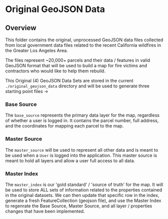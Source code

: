 # Original GeoJSON Data

## Overview
This folder contains the original, unprocessed GeoJSON data files collected from local government data files related to the recent California wildfires in the Greater Los Angeles Area.

The files represent ~20,000+ parcels and their data / features in valid GeoJSON format that will be used to build a map for fire victims and contractors who would like to help them rebuild. 

This Original (4) GeoJSON Data Sets are stored in the current `./original_geojson_data` directory and will be used to generate three starting point files -> 

### Base Source
The `base_source` represents the primary data layer for the map, regardless of whether a user is logged in. It contains the parcel number, full address, and the coordinates for mapping each parcel to the map.

### Master Source
The `master_source` will be used to represent all other data and is meant to be used when a `User` is logged into the application. This master source is meant to hold all layers and allow a user full access to all data. 

### Master Index
The `master_index` is our 'gold standard' / 'source of truth' for the map. It will be used to store ALL sets of information related to the properties contained in the original datasets. We can then update that specific row in the index, generate a fresh FeatureCollection (geojson file), and use the Master Index to regenrate the Base Source, Master Source, and all layer / properties changes that have been implemented. 